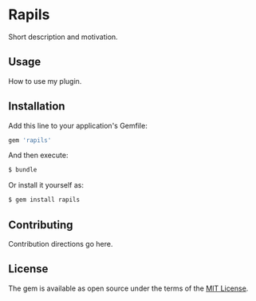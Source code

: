 # Rapils
Short description and motivation.

## Usage
How to use my plugin.

## Installation
Add this line to your application's Gemfile:

```ruby
gem 'rapils'
```

And then execute:
```bash
$ bundle
```

Or install it yourself as:
```bash
$ gem install rapils
```

## Contributing
Contribution directions go here.

## License
The gem is available as open source under the terms of the [MIT License](https://opensource.org/licenses/MIT).
